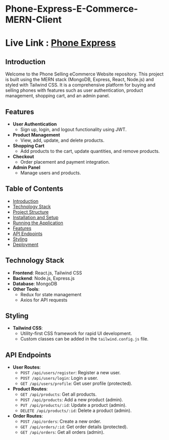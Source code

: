 ﻿# Phone-Express-E-Commerce-MERN-Client
# Live Link : [Phone Express](https://phone-express-cd6d7.web.app/)

## Introduction

Welcome to the Phone Selling eCommerce Website repository. This project is built using the MERN stack (MongoDB, Express, React, Node.js) and styled with Tailwind CSS. It is a comprehensive platform for buying and selling phones with features such as user authentication, product management, shopping cart, and an admin panel.

## Features

- **User Authentication**
    - Sign up, login, and logout functionality using JWT.
- **Product Management**
    - View, add, update, and delete products.
- **Shopping Cart**
    - Add products to the cart, update quantities, and remove products.
- **Checkout**
    - Order placement and payment integration.
- **Admin Panel**
    - Manage users and products.

## Table of Contents

- [Introduction](notion://www.notion.so/git-repo-a067625bfbb94dc7b1f86ce3ce2d7e6e#introduction)
- [Technology Stack](notion://www.notion.so/git-repo-a067625bfbb94dc7b1f86ce3ce2d7e6e#technology-stack)
- [Project Structure](notion://www.notion.so/git-repo-a067625bfbb94dc7b1f86ce3ce2d7e6e#project-structure)
- [Installation and Setup](notion://www.notion.so/git-repo-a067625bfbb94dc7b1f86ce3ce2d7e6e#installation-and-setup)
- [Running the Application](notion://www.notion.so/git-repo-a067625bfbb94dc7b1f86ce3ce2d7e6e#running-the-application)
- [Features](notion://www.notion.so/git-repo-a067625bfbb94dc7b1f86ce3ce2d7e6e#features)
- [API Endpoints](notion://www.notion.so/git-repo-a067625bfbb94dc7b1f86ce3ce2d7e6e#api-endpoints)
- [Styling](notion://www.notion.so/git-repo-a067625bfbb94dc7b1f86ce3ce2d7e6e#styling)
- [Deployment](notion://www.notion.so/git-repo-a067625bfbb94dc7b1f86ce3ce2d7e6e#deployment)

## Technology Stack

- **Frontend**: React.js, Tailwind CSS
- **Backend**: Node.js, Express.js
- **Database**: MongoDB
- **Other Tools**:
    - Redux for state management
    - Axios for API requests

## Styling

- **Tailwind CSS**:
    - Utility-first CSS framework for rapid UI development.
    - Custom classes can be added in the `tailwind.config.js` file.

## API Endpoints

- **User Routes**:
    - `POST /api/users/register`: Register a new user.
    - `POST /api/users/login`: Login a user.
    - `GET /api/users/profile`: Get user profile (protected).
- **Product Routes**:
    - `GET /api/products`: Get all products.
    - `POST /api/products`: Add a new product (admin).
    - `PUT /api/products/:id`: Update a product (admin).
    - `DELETE /api/products/:id`: Delete a product (admin).
- **Order Routes**:
    - `POST /api/orders`: Create a new order.
    - `GET /api/orders/:id`: Get order details (protected).
    - `GET /api/orders`: Get all orders (admin).
